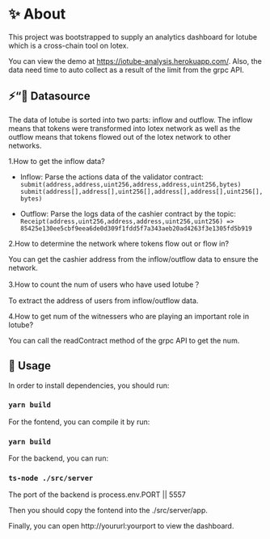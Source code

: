 # :sparkles: About

This project was bootstrapped to supply an analytics dashboard for Iotube which
is a cross-chain tool on Iotex.

You can view the demo at https://iotube-analysis.herokuapp.com/. Also, the data need time to auto collect as a result of the limit from the grpc API. 

## :zap:“:racehorse: Datasource
The data of Iotube is sorted into two parts: inflow and outflow.
The inflow means that tokens were transformed into Iotex network as well as the outflow 
means that tokens flowed out of the Iotex network to other networks.

1.How to get the inflow data?

- Inflow: Parse the actions data of the validator contract:
`submit(address,address,uint256,address,address,uint256,bytes)`
`submit(address[],address[],uint256[],address[],address[],uint256[],bytes)`

- Outflow: Parse the logs data of the cashier contract by the topic:
`Receipt(address,uint256,address,address,uint256,uint256) => 85425e130ee5cbf9eea6de0d309f1fdd5f7a343aeb20ad4263f3e1305fd5b919`

2.How to determine the network where tokens flow out or flow in?

You can get the cashier address from the inflow/outflow data to ensure the network.

3.How to count the num of users who have used Iotube？

To extract the address of users from inflow/outflow data.

4.How to get num of the witnessers who are playing an important role in Iotube?

You can call the readContract method of the grpc API to get the num.

## :construction: Usage
In order to install dependencies, you should run: 

### `yarn build`

For the fontend, you can compile it by run:

### `yarn build`

For the backend, you can run:

### `ts-node ./src/server`

The port of the backend is process.env.PORT || 5557

Then you should copy the fontend into the ./src/server/app.

Finally, you can open http://yoururl:yourport to view the dashboard.
